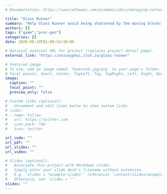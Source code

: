 ```yaml
---
# Documentation: https://sourcethemes.com/academic/docs/managing-content/

title: "Glass Runner"
summary: "Help Glass Runner avoid being shattered by the moving blocks!"
authors: []
tags: ["game","proc-gen"]
categories: []
date: 2020-06-19T01:00:52+10:00

# Optional external URL for project (replaces project detail page).
external_link: "https://avivajpeyi.itch.io/glass-runner"

# Featured image
# To use, add an image named `featured.jpg/png` to your page's folder.
# Focal points: Smart, Center, TopLeft, Top, TopRight, Left, Right, BottomLeft, Bottom, BottomRight.
image:
  caption: ""
  focal_point: ""
  preview_only: false

# Custom links (optional).
#   Uncomment and edit lines below to show custom links.
# links:
# - name: Follow
#   url: https://twitter.com
#   icon_pack: fab
#   icon: twitter

url_code: ""
url_pdf: ""
url_slides: ""
url_video: ""

# Slides (optional).
#   Associate this project with Markdown slides.
#   Simply enter your slide deck's filename without extension.
#   E.g. `slides = "example-slides"` references `content/slides/example-slides.md`.
#   Otherwise, set `slides = ""`.
slides: ""
---
```

